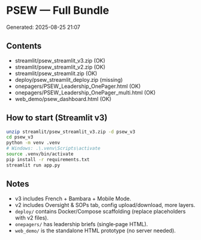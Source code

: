# PSEW — Full Bundle

Generated: 2025-08-25 21:07

## Contents
- streamlit/psew_streamlit_v3.zip (OK)
- streamlit/psew_streamlit_v2.zip (OK)
- streamlit/psew_streamlit.zip (OK)
- deploy/psew_streamlit_deploy.zip (missing)
- onepagers/PSEW_Leadership_OnePager.html (OK)
- onepagers/PSEW_Leadership_OnePager_multi.html (OK)
- web_demo/psew_dashboard.html (OK)

## How to start (Streamlit v3)
```bash
unzip streamlit/psew_streamlit_v3.zip -d psew_v3
cd psew_v3
python -m venv .venv
# Windows: .\.venv\Scripts\activate
source .venv/bin/activate
pip install -r requirements.txt
streamlit run app.py
```

## Notes
- v3 includes French + Bambara + Mobile Mode.
- v2 includes Oversight & SOPs tab, config upload/download, more layers.
- `deploy/` contains Docker/Compose scaffolding (replace placeholders with v2 files).
- `onepagers/` has leadership briefs (single‑page HTML).
- `web_demo/` is the standalone HTML prototype (no server needed).